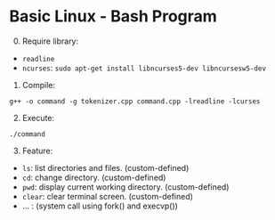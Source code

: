 # Basic Linux - Bash Program

0. Require library:
- `readline`
- `ncurses`: `sudo apt-get install libncurses5-dev libncursesw5-dev`
1. Compile:
```
g++ -o command -g tokenizer.cpp command.cpp -lreadline -lcurses
```
2. Execute:
```
./command
```
3. Feature:
- `ls`: list directories and files. (custom-defined)
- `cd`: change directory. (custom-defined)
- `pwd`: display current working directory. (custom-defined)
- `clear`: clear terminal screen. (custom-defined)
-  ... : (system call using fork() and execvp())
